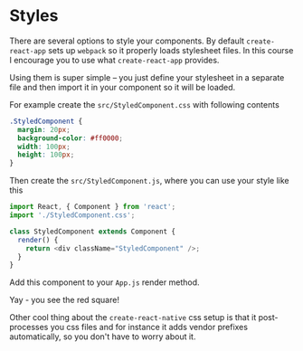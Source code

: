 # Styles

There are several options to style your components. By default `create-react-app` sets up `webpack` so it properly loads stylesheet files. In this course I encourage you to use what `create-react-app` provides.

Using them is super simple – you just define your stylesheet in a separate file and then import it in your component so it will be loaded.

For example create the `src/StyledComponent.css` with following contents

```css
.StyledComponent {
  margin: 20px;
  background-color: #ff0000;
  width: 100px;
  height: 100px;
}
```

Then create the `src/StyledComponent.js`, where you can use your style like this

```js
import React, { Component } from 'react';
import './StyledComponent.css'; 

class StyledComponent extends Component {
  render() {
    return <div className="StyledComponent" />;
  }
}
```

Add this component to your `App.js` render method.

Yay - you see the red square!

Other cool thing about the `create-react-native` css setup is that it post-processes you css files and for instance it adds vendor prefixes automatically, so you don't have to worry about it.